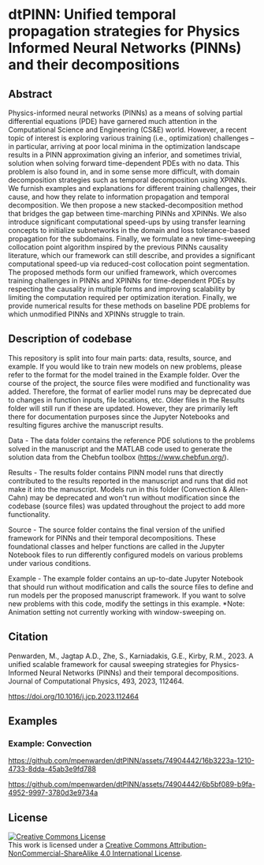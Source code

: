 # dtPINN: Unified temporal propagation strategies for Physics Informed Neural Networks (PINNs) and their decompositions

## Abstract

Physics-informed neural networks (PINNs) as a means of solving partial differential equations (PDE) have garnered much attention in the Computational Science and Engineering (CS&E) world. However, a recent topic of interest is exploring various training (i.e., optimization) challenges – in particular, arriving at poor local minima in the optimization landscape results in a PINN approximation giving an inferior, and sometimes trivial, solution when solving forward time-dependent PDEs with no data. This problem is also found in, and in some sense more difficult, with domain decomposition strategies such as temporal decomposition using XPINNs. We furnish examples and explanations for different training challenges, their cause, and how they relate to information propagation and temporal decomposition. We then propose a new stacked-decomposition method that bridges the gap between time-marching PINNs and XPINNs. We also introduce significant computational speed-ups by using  transfer learning concepts to initialize subnetworks in the domain and loss tolerance-based propagation for the subdomains. Finally, we formulate a new time-sweeping collocation point algorithm inspired by the previous PINNs causality literature, which our framework can still describe, and provides a significant computational speed-up via reduced-cost collocation point segmentation. The proposed methods form our unified framework, which overcomes training challenges in PINNs and XPINNs for time-dependent PDEs by respecting the causality in multiple forms and improving scalability by limiting the computation required per optimization iteration. Finally, we provide numerical results for these methods on baseline PDE problems for which unmodified PINNs and XPINNs struggle to train.

## Description of codebase
This repository is split into four main parts: data, results, source, and example. If you would like to train new models on new problems, please refer to the format for the model trained in the Example folder. Over the course of the project, the source files were modified and functionality was added. Therefore, the format of earlier model runs may be deprecated due to changes in function inputs, file locations, etc. Older files in the Results folder will still run if these are updated. However, they are primarily left there for documentation purposes since the Jupyter Notebooks and resulting figures archive the manuscript results.

Data - The data folder contains the reference PDE solutions to the problems solved in the manuscript and the MATLAB code used to generate the solution data from the Chebfun toolbox (https://www.chebfun.org/).

Results - The results folder contains PINN model runs that directly contributed to the results reported in the manuscript and runs that did not make it into the manuscript. Models run in this folder (Convection & Allen-Cahn) may be deprecated and won't run without modification since the codebase (source files) was updated throughout the project to add more functionality.  

Source - The source folder contains the final version of the unified framework for PINNs and their temporal decompositions. These foundational classes and helper functions are called in the Jupyter Notebook files to run differently configured models on various problems under various conditions. 

Example - The example folder contains an up-to-date Jupyter Notebook that should run without modification and calls the source files to define and run models per the proposed manuscript framework. If you want to solve new problems with this code, modify the settings in this example. *Note: Animation setting not currently working with window-sweeping on. 

## Citation

Penwarden, M., Jagtap A.D., Zhe, S., Karniadakis, G.E., Kirby, R.M., 2023. A unified scalable framework for causal sweeping strategies for Physics-Informed Neural Networks (PINNs) and their temporal decompositions. Journal of Computational Physics, 493, 2023, 112464.

https://doi.org/10.1016/j.jcp.2023.112464

## Examples

### Example: Convection

https://github.com/mpenwarden/dtPINN/assets/74904442/16b3223a-1210-4733-8dda-45ab3e9fd788

https://github.com/mpenwarden/dtPINN/assets/74904442/6b5bf089-b9fa-4952-9997-3780d3e9734a

## License

<a rel="license" href="http://creativecommons.org/licenses/by-nc-sa/4.0/"><img alt="Creative Commons License" style="border-width:0" src="https://i.creativecommons.org/l/by-nc-sa/4.0/88x31.png" /></a><br />This work is licensed under a <a rel="license" href="http://creativecommons.org/licenses/by-nc-sa/4.0/">Creative Commons Attribution-NonCommercial-ShareAlike 4.0 International License</a>.
